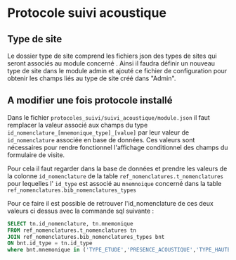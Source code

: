 # Protocole suivi acoustique

## Type de site

Le dossier type de site comprend les fichiers json des types de sites qui seront associés au module concerné .
Ainsi il faudra définir un nouveau type de site dans le module admin et ajouté ce fichier de configuration pour obtenir les champs liés au type de site créé dans "Admin".

## A modifier une fois protocole installé

Dans le fichier `protocoles_suivi/suivi_acoustique/module.json` il faut remplacer la valeur associé aux champs du type `id_nomenclature_[mnemonique_type]_[value]` par leur valeur de `id_nomenclature` associée en base de données. Ces valeurs sont nécessaires pour rendre fonctionnel l'affichage conditionnel des champs du formulaire de visite.

Pour cela il faut regarder dans la base de données et prendre les valeurs de la colonne `id_nomenclature` de la table `ref_nomenclatures.t_nomenclatures` pour lequelles l' `id_type` est associé au `mnemnoique` concerné dans la table `ref_nomenclatures.bib_nomenclatures_types`

Pour ce faire il est possible de retrouver l'id_nomenclature de ces deux valeurs ci dessus avec la commande sql suivante :


```sql
SELECT tn.id_nomenclature, tn.mnemonique
FROM ref_nomenclatures.t_nomenclatures tn
JOIN ref_nomenclatures.bib_nomenclatures_types bnt
ON bnt.id_type = tn.id_type
where bnt.mnemonique in ('TYPE_ETUDE','PRESENCE_ACOUSTIQUE','TYPE_HAUTEUR','EVALUATION_PLUI_TRANCHE','EVALUATION_VENT_MOYEN_TRANCHE','EVALUATION_VITESSE_EOLIENNE','TYPE_ENREGISTREMENT', 'TYPE_IDENTIFICATION', 'METHODE_IDENTIFICATION','LOGICIEL_ID_AUTO','MODELE_MATERIEL')
```
